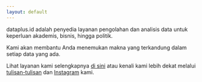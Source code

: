 ```yaml
---
layout: default
---
```


<div class="lead pretty-links">
dataplus.id adalah penyedia layanan pengolahan dan analisis data untuk keperluan akademis, bisnis, hingga politik. 
  
Kami akan membantu Anda menemukan makna yang terkandung dalam setiap data yang ada.
  
Lihat layanan kami selengkapnya [di sini](/services) atau kenali kami lebih dekat melalui [tulisan-tulisan](/articles) dan [Instagram](https://instagram.com/dataplus.id) kami.
</div>
